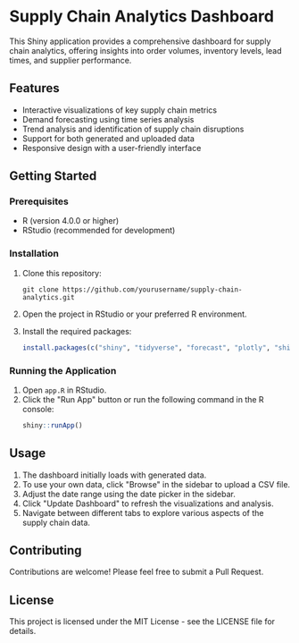 # Supply Chain Analytics Dashboard

This Shiny application provides a comprehensive dashboard for supply chain analytics, offering insights into order volumes, inventory levels, lead times, and supplier performance.

## Features

- Interactive visualizations of key supply chain metrics
- Demand forecasting using time series analysis
- Trend analysis and identification of supply chain disruptions
- Support for both generated and uploaded data
- Responsive design with a user-friendly interface

## Getting Started

### Prerequisites

- R (version 4.0.0 or higher)
- RStudio (recommended for development)

### Installation

1. Clone this repository:
   ```
   git clone https://github.com/yourusername/supply-chain-analytics.git
   ```

2. Open the project in RStudio or your preferred R environment.

3. Install the required packages:
   ```R
   install.packages(c("shiny", "tidyverse", "forecast", "plotly", "shinydashboard", "shinyjs", "shinyalert", "memoise", "cachem", "shinythemes", "DT"))
   ```

### Running the Application

1. Open `app.R` in RStudio.
2. Click the "Run App" button or run the following command in the R console:
   ```R
   shiny::runApp()
   ```

## Usage

1. The dashboard initially loads with generated data.
2. To use your own data, click "Browse" in the sidebar to upload a CSV file.
3. Adjust the date range using the date picker in the sidebar.
4. Click "Update Dashboard" to refresh the visualizations and analysis.
5. Navigate between different tabs to explore various aspects of the supply chain data.

## Contributing

Contributions are welcome! Please feel free to submit a Pull Request.

## License

This project is licensed under the MIT License - see the LICENSE file for details.
